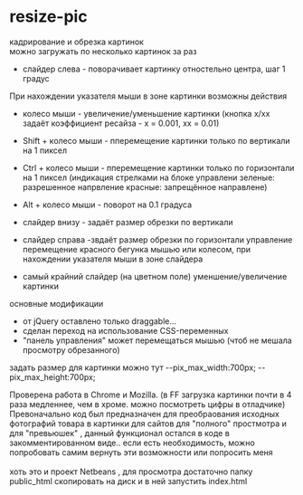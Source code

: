# resize-pic
кадрирование и обрезка картинок<br>
можно загружать по несколько картинок за раз<br>

- слайдер слева - поворачивает картинку отностельно центра, шаг 1 градус<br>

При нахождении указателя мыши в зоне картинки возможны действия<br>
- колесо мыши - увеличение/уменьшение картинки
 (кнопка x/xx задаёт коэффициент ресайза  - x = 0.001, хх = 0.01)
- Shift + колесо мыши - пперемещение картинки только по вертикали на 1 пиксел
- Ctrl + колесо мыши - пперемещение картинки только по горизонтали на 1 пиксел
(индикация стрелками на блоке управлени
  зеленые: разрешенное напрвление
  красные: запрещённое направлене)
  
 - Alt + колесо мыши - поворот на 0.1 градуса

- слайдер внизу - задаёт размер обрезки по вертикали
- слайдер справа -звдаёт размер обрезки по горизонтали
  управление перемещение красного бегунка мышью или колесом, при нахождении указателя мыши в зоне слайдера
  
- самый крайний слайдер (на цветном поле) уменшение/увеличение картинки

основные модификации
- от jQuery оставлено только draggable...
- сделан переход на использование CSS-переменных
- "панель управления" может перемещаться мышью (чтоб не мешала просмотру обрезанного)

задать размер для картинки можно тут
   --pix_max_width:700px;
   --pix_max_height:700px;

Проверена работа в Chrome и Mozilla.
(в FF загрузка картинки почти в 4 раза медленнее, чем в хроме. можно посмотреть цифры в отладчике)
Превоначально код был предназначен для преобраования исходных фотографий товара в картинки для сайтов
для "полного" простмотра и для "превьюшек" , данный функционал остался в коде в закомментированном виде..
если есть необходимость, можно попробовать самим вернуть эти возможности или попросить меня 
<br><br>
хоть это и проект Netbeans , для просмотра достаточно папку public_html скопировать на диск и в ней запустить index.html
